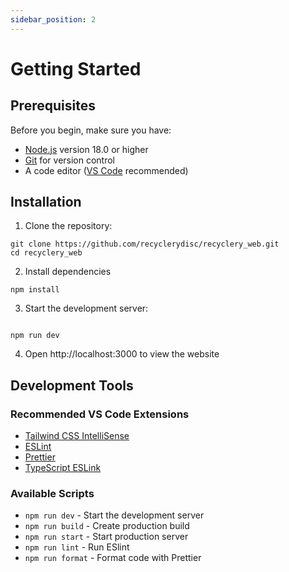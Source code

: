 ```yaml
---
sidebar_position: 2
---
```


# Getting Started

## Prerequisites

Before you begin, make sure you have:
- [Node.js](https://nodejs.org/) version 18.0 or higher
- [Git](https://git-scm.com/) for version control
- A code editor ([VS Code](https://code.visualstudio.com/) recommended)

## Installation

1. Clone the repository:

```
git clone https://github.com/recyclerydisc/recyclery_web.git
cd recyclery_web

```
2. Install dependencies
```
npm install

```
3. Start the development server:
```

npm run dev

```
4. Open http://localhost:3000 to view the website

## Development Tools

### Recommended VS Code Extensions
- [Tailwind CSS IntelliSense](https://marketplace.visualstudio.com/items?itemName=bradlc.vscode-tailwindcss)
- [ESLint](https://marketplace.visualstudio.com/items?itemName=dbaeumer.vscode-eslint)
- [Prettier](https://marketplace.visualstudio.com/items?itemName=esbenp.prettier-vscode)
- [TypeScript ESLink](https://marketplace.visualstudio.com/items?itemName=dbaeumer.vscode-eslint)

### Available Scripts
- ``` npm run dev ``` - Start the development server
- ``` npm run build ``` - Create production build
- ``` npm run start ``` - Start production server
- ``` npm run lint ``` - Run ESlint
- ``` npm run format ``` - Format code with Prettier




